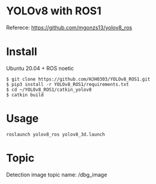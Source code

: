 YOLOv8 with ROS1
=============
Referece: https://github.com/mgonzs13/yolov8_ros

Install
=============
Ubuntu 20.04 + ROS noetic
```
$ git clone https://github.com/HJH0303/YOLOv8_ROS1.git
$ pip3 install -r YOLOv8_ROS1/requirements.txt
$ cd ~/YOLOv8_ROS1/catkin_yolov8
$ catkin build
```
Usage
=============
 ```
roslaunch yolov8_ros yolov8_3d.launch 
 ```
Topic
=============
Detection image topic name: /dbg_image
